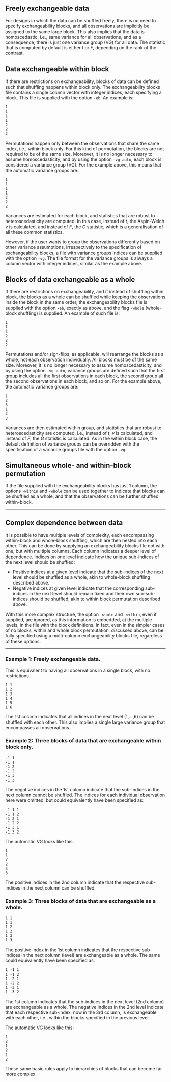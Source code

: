 ## Freely exchangeable data

For designs in which the data can be shuffled freely, there is no need to specify exchangeability blocks, and all observations are implicitly be assigned to the same large block. This also implies that the data is homoscedastic, i.e., same variance for all observations, and as a consequence, there is just one variance group (VG) for all data. The statistic that is computed by default is either t or F, depending on the rank of the contrast.

## Data exchangeable within block

If there are restrictions on exchangeability, blocks of data can be defined such that shuffling happens within block only. The exchangeability blocks file contains a single column vector with integer indices, each specifying a block. This file is supplied with the option `-eb`. An example is:

```
1
1
1
1
2
2
2
```

Permutations happen only between the observations that share the same index, i.e., within block only. For this kind of permutation, the blocks are not required to be of the same size. Moreover, it is no longer necessary to assume homoscedasticity, and by using the option `-vg auto`, each block is considered a variance group (VG). For the example above, this means that the automatic variance groups are:

```
1
1
1
1
2
2
2
```

Variances are estimated for each block, and statistics that are robust to heteroscedasticity are computed. In this case, instead of *t*, the Aspin-Welch *v* is calculated, and instead of *F*, the *G* statistic, which is a generalisation of all these common statistics.

However, if the user wants to group the observations differently based on other variance assumptions, irrespectively to the specification of exchangeability blocks, a file with variance groups indices can be supplied with the option `-vg`. The file format for the variance groups is always a column vector with integer indices, similar as the example above.

## Blocks of data exchangeable as a whole

If there are restrictions on exchangeability, and if instead of shuffling within block, the blocks as a whole can be shuffled while keeping the observations inside the block in the same order, the exchangeability blocks file is supplied with the option `-eb`, exactly as above, and the flag `-whole` (whole-block shuffling) is supplied. An example of such file is:

```
1
1
1
2
2
2
```

Permutations and/or sign-flips, as applicable, will rearrange the blocks as a whole, not each observation individually. All blocks must be of the same size. Moreover, it is no longer necessary to assume homoscedasticity, and by using the option `-vg auto`, variance groups are defined such that the first group includes all the first observations in each block, the second group all the second observations in each block, and so on. For the example above, the automatic variance groups are:

```
1
2
3
1
2
3
```

Variances are then estimated within group, and statistics that are robust to heteroscedasticity are computed, i.e., instead of *t*, *v* is calculated, and instead of *F*, the *G* statistic is calculated. As in the within block case, the default definition of variance groups can be overridden with the specification of a variance groups file with the option `-vg`.

## Simultaneous whole- and within-block permutation

If the file supplied with the exchangeability blocks has just 1 column, the options `-within` and `-whole` can be used together to indicate that blocks can be shuffled as a whole, and that the observations can be further shuffled within-block.

---

## Complex dependence between data

It is possible to have multiple levels of complexity, each encompassing within-block and whole-block shuffling, which are then nested into each other. This can be done by supplying an exchangeability blocks file not with one, but with multiple columns. Each column indicates a deeper level of dependence. Indices on one level indicate how the unique sub-indices of the next level should be shuffled:

- Positive indices at a given level indicate that the sub-indices of the next level should be shuffled as a whole, akin to whole-block shuffling described above.
- Negative indices at given level indicate that the corresponding sub-indices in the next level should remain fixed and their own sub-sub-indices should be shuffled, akin to within block permutation described above.

With this more complex structure, the option `-whole` and `-within`, even if supplied, are ignored, as this information is embedded, at the multiple levels, in the file with the block definitions. In fact, even in the simpler cases of no blocks, within and whole block permutation, discussed above, can be fully specified using a multi-column exchangeability blocks file, regardless of these options.

---

### Example 1: Freely exchangeable data.

This is equivalent to having all observations in a single block, with no restrictions.

```
1 1
1 2
1 3
1 4
1 5
1 6
```

The 1st column indicates that all indices in the next level (1,...,6) can be shuffled with each other. This also implies a single large variance group that encompasses all observations.

### Example 2: Three blocks of data that are exchangeable within block only.

```
-1 1
-1 1
-1 2
-1 2
-1 3
-1 3
```

The negative indices in the 1st column indicate that the sub-indices in the next column cannot be shuffled. The indices for each individual observation here were omitted, but could equivalently have been specified as:

```
-1 1 1
-1 1 2
-1 2 1
-1 2 2
-1 3 1
-1 3 2
```

The automatic VG looks like this:

```
1
1
2
2
3
3
```

The positive indices in the 2nd column indicate that the respective sub-indices in the next column can be shuffled.

### Example 3: Three blocks of data that are exchangeable as a whole.

```
1 1
1 1
1 2
1 2
1 3
1 3
```

The positive index in the 1st column indicates that the respective sub-indices in the next column (level) are exchangeable as a whole. The same could equivalently have been specified as:

```
1 -1 1
1 -1 2
1 -2 1
1 -2 2
1 -3 1
1 -3 2
```

The 1st column indicates that the sub-indices in the next level (2nd column) are exchangeable as a whole. The negative indices in the 2nd level indicate that each respective sub-index, now in the 3rd column, is exchangeable with each other, i.e., within the blocks specified in the previous level.

The automatic VG looks like this:

```
1
2
1
2
1
2
```

These same basic rules apply to hierarchies of blocks that can become far more complex.

